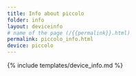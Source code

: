 ```yaml
---
title: Info about piccolo
folder: info
layout: deviceinfo
# name of the page (/{{permalink}}.html)
permalink: piccolo_info.html
device: piccolo
---
```

{% include templates/device_info.md %}
